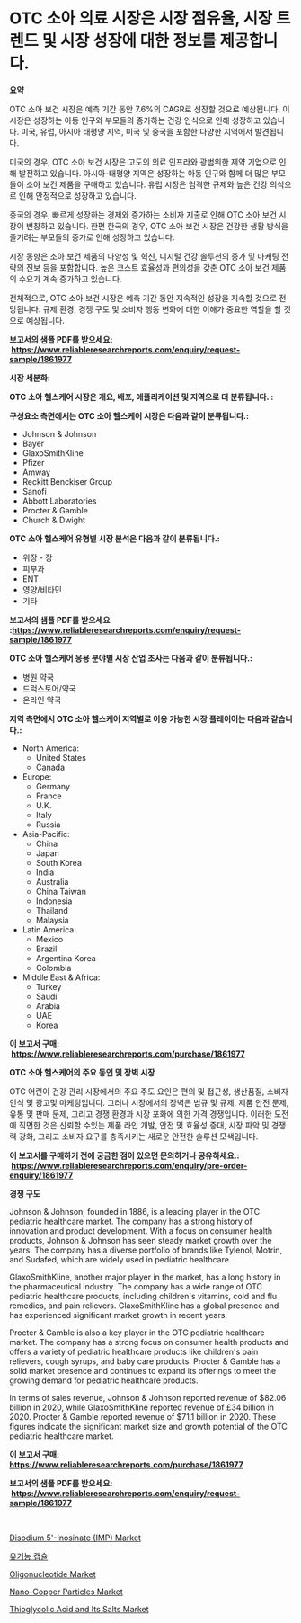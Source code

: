 <p><h1>OTC 소아 의료 시장은 시장 점유율, 시장 트렌드 및 시장 성장에 대한 정보를 제공합니다.</h1></p><p><strong>요약</strong></p>
<p><p>OTC 소아 보건 시장은 예측 기간 동안 7.6%의 CAGR로 성장할 것으로 예상됩니다. 이 시장은 성장하는 아동 인구와 부모들의 증가하는 건강 인식으로 인해 성장하고 있습니다. 미국, 유럽, 아시아 태평양 지역, 미국 및 중국을 포함한 다양한 지역에서 발견됩니다.</p><p>미국의 경우, OTC 소아 보건 시장은 고도의 의료 인프라와 광범위한 제약 기업으로 인해 발전하고 있습니다. 아시아-태평양 지역은 성장하는 아동 인구와 함께 더 많은 부모들이 소아 보건 제품을 구매하고 있습니다. 유럽 시장은 엄격한 규제와 높은 건강 의식으로 인해 안정적으로 성장하고 있습니다.</p><p>중국의 경우, 빠르게 성장하는 경제와 증가하는 소비자 지출로 인해 OTC 소아 보건 시장이 번창하고 있습니다. 한편 한국의 경우, OTC 소아 보건 시장은 건강한 생활 방식을 즐기려는 부모들의 증가로 인해 성장하고 있습니다.</p><p>시장 동향은 소아 보건 제품의 다양성 및 혁신, 디지털 건강 솔루션의 증가 및 마케팅 전략의 진보 등을 포함합니다. 높은 코스트 효율성과 편의성을 갖춘 OTC 소아 보건 제품의 수요가 계속 증가하고 있습니다.</p><p>전체적으로, OTC 소아 보건 시장은 예측 기간 동안 지속적인 성장을 지속할 것으로 전망됩니다. 규제 환경, 경쟁 구도 및 소비자 행동 변화에 대한 이해가 중요한 역할을 할 것으로 예상됩니다.</p></p>
<p><strong>보고서의 샘플 PDF를 받으세요: &nbsp;<a href="https://www.reliableresearchreports.com/enquiry/request-sample/1861977">https://www.reliableresearchreports.com/enquiry/request-sample/1861977</a></strong></p>
<p><strong>시장 세분화:</strong></p>
<p><strong> OTC 소아 헬스케어 시장은 개요, 배포, 애플리케이션 및 지역으로 더 분류됩니다. :</strong></p>
<p><strong>구성요소 측면에서는 OTC 소아 헬스케어 시장은 다음과 같이 분류됩니다.:</strong></p>
<p><ul><li>Johnson & Johnson</li><li>Bayer</li><li>GlaxoSmithKline</li><li>Pfizer</li><li>Amway</li><li>Reckitt Benckiser Group</li><li>Sanofi</li><li>Abbott Laboratories</li><li>Procter & Gamble</li><li>Church & Dwight</li></ul></p>
<p><strong> OTC 소아 헬스케어 유형별 시장 분석은 다음과 같이 분류됩니다.:</strong></p>
<p><ul><li>위장 - 장</li><li>피부과</li><li>ENT</li><li>영양/비타민</li><li>기타</li></ul></p>
<p><strong>보고서의 샘플 PDF를 받으세요 :<a href="https://www.reliableresearchreports.com/enquiry/request-sample/1861977">https://www.reliableresearchreports.com/enquiry/request-sample/1861977</a></strong></p>
<p><strong> OTC 소아 헬스케어 응용 분야별 시장 산업 조사는 다음과 같이 분류됩니다.:</strong></p>
<p><ul><li>병원 약국</li><li>드럭스토어/약국</li><li>온라인 약국</li></ul></p>
<p><strong>지역 측면에서 OTC 소아 헬스케어 지역별로 이용 가능한 시장 플레이어는 다음과 같습니다.:</strong></p>
<p><ul>
    <li>
        North America:
        <ul>
            <li>United States</li>
            <li>Canada</li>
        </ul>
    </li>
    <li>
        Europe:
        <ul>
            <li>Germany</li>
            <li>France</li>
            <li>U.K.</li>
            <li>Italy</li>
            <li>Russia</li>
        </ul>
    </li>
    <li>
        Asia-Pacific:
        <ul>
            <li>China</li>
            <li>Japan</li>
            <li>South Korea</li>
            <li>India</li>
            <li>Australia</li>
            <li>China Taiwan</li>
            <li>Indonesia</li>
            <li>Thailand</li>
            <li>Malaysia</li>
        </ul>
    </li>
    <li>
        Latin America:
        <ul>
            <li>Mexico</li>
            <li>Brazil</li>
            <li>Argentina Korea</li>
            <li>Colombia</li>
        </ul>
    </li>
    <li>
        Middle East & Africa:
        <ul>
            <li>Turkey</li>
            <li>Saudi</li>
            <li>Arabia</li>
            <li>UAE</li>
            <li>Korea</li>
        </ul>
    </li>
    </ul></p>
<p><strong>이 보고서 구매: &nbsp;<a href="https://www.reliableresearchreports.com/purchase/1861977">https://www.reliableresearchreports.com/purchase/1861977</a></strong></p>
<p><strong>OTC 소아 헬스케어의 주요 동인 및 장벽 시장</strong></p>
<p><p>OTC 어린이 건강 관리 시장에서의 주요 주도 요인은 편의 및 접근성, 생산품질, 소비자 인식 및 광고및 마케팅입니다. 그러나 시장에서의 장벽은 법규 및 규제, 제품 안전 문제, 유통 및 판매 문제, 그리고 경쟁 환경과 시장 포화에 의한 가격 경쟁입니다. 이러한 도전에 직면한 것은 신뢰할 수있는 제품 라인 개발, 안전 및 효율성 증대, 시장 파악 및 경쟁력 강화, 그리고 소비자 요구를 충족시키는 새로운 안전한 솔루션 모색입니다.</p></p>
<p><strong>이 보고서를 구매하기 전에 궁금한 점이 있으면 문의하거나 공유하세요.: &nbsp;<a href="https://www.reliableresearchreports.com/enquiry/pre-order-enquiry/1861977">https://www.reliableresearchreports.com/enquiry/pre-order-enquiry/1861977</a></strong></p>
<p><strong>경쟁 구도</strong></p>
<p><p>Johnson & Johnson, founded in 1886, is a leading player in the OTC pediatric healthcare market. The company has a strong history of innovation and product development. With a focus on consumer health products, Johnson & Johnson has seen steady market growth over the years. The company has a diverse portfolio of brands like Tylenol, Motrin, and Sudafed, which are widely used in pediatric healthcare.</p><p>GlaxoSmithKline, another major player in the market, has a long history in the pharmaceutical industry. The company has a wide range of OTC pediatric healthcare products, including children's vitamins, cold and flu remedies, and pain relievers. GlaxoSmithKline has a global presence and has experienced significant market growth in recent years.</p><p>Procter & Gamble is also a key player in the OTC pediatric healthcare market. The company has a strong focus on consumer health products and offers a variety of pediatric healthcare products like children's pain relievers, cough syrups, and baby care products. Procter & Gamble has a solid market presence and continues to expand its offerings to meet the growing demand for pediatric healthcare products.</p><p>In terms of sales revenue, Johnson & Johnson reported revenue of $82.06 billion in 2020, while GlaxoSmithKline reported revenue of £34 billion in 2020. Procter & Gamble reported revenue of $71.1 billion in 2020. These figures indicate the significant market size and growth potential of the OTC pediatric healthcare market.</p></p>
<p><strong>이 보고서 구매: &nbsp; <a href="https://www.reliableresearchreports.com/purchase/1861977">https://www.reliableresearchreports.com/purchase/1861977</a></strong></p>
<p><strong>보고서의 샘플 PDF를 받으세요: &nbsp;<a href="https://www.reliableresearchreports.com/enquiry/request-sample/1861977">https://www.reliableresearchreports.com/enquiry/request-sample/1861977</a></strong><strong></strong></p>
<p>&nbsp;</p>
<p><p><a href="https://view.publitas.com/reportprime-1/disodium-5-inosinate-imp-market-research-report-reveals-the-latest-trends-and-opportunities-of-this-market-for-period-from-2023-2030/">Disodium 5'-Inosinate (IMP) Market</a></p><p><a href="https://github.com/vss5505pa7z1p/Market-Research-Report-List-1/blob/main/4568847191601.md">유기농 캡슐</a></p><p><a href="https://github.com/joannesouthgate/Market-Research-Report-List-2/blob/main/oligonucleotide-market.md">Oligonucleotide Market</a></p><p><a href="https://view.publitas.com/reportprime-1/nano-copper-particles-market-size-growing-and-forecasted-for-period-from-2023-2030-and-provides-complete-market-analysis-of-this-market/">Nano-Copper Particles Market</a></p><p><a href="https://silk-columnist-571.notion.site/Thioglycolic-Acid-and-Its-Salts-Market-Size-Growth-Outlook-from-2024-to-2031-projecting-at-Market--9eea16e27cc840b3beb4ec401568460e">Thioglycolic Acid and Its Salts Market</a></p></p>